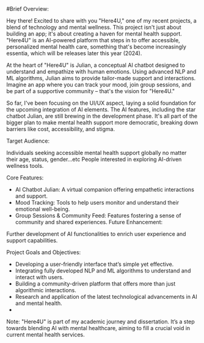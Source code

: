 #Brief Overview:

Hey there! Excited to share with you "Here4U," one of my recent projects, a blend of technology and mental wellness. This project isn't just about building an app; it's about creating a haven for mental health support. "Here4U" is an AI-powered platform that steps in to offer accessible, personalized mental health care, something that's become increasingly essentia, which will be releases later this year (2024).

At the heart of "Here4U" is Julian, a conceptual AI chatbot designed to understand and empathize with human emotions. Using advanced NLP and ML algorithms, Julian aims to provide tailor-made support and interactions. Imagine an app where you can track your mood, join group sessions, and be part of a supportive community – that's the vision for "Here4U."

So far, I've been focusing on the UI/UX aspect, laying a solid foundation for the upcoming integration of AI elements. The AI features, including the star chatbot Julian, are still brewing in the development phase. It's all part of the bigger plan to make mental health support more democratic, breaking down barriers like cost, accessibility, and stigma.

Target Audience:

Individuals seeking accessible mental health support globally no matter their age, status, gender...etc
People interested in exploring AI-driven wellness tools.

Core Features:

- AI Chatbot Julian: A virtual companion offering empathetic interactions and support.
- Mood Tracking: Tools to help users monitor and understand their emotional well-being.
- Group Sessions & Community Feed: Features fostering a sense of community and shared experiences.
Future Enhancement:

Further development of AI functionalities to enrich user experience and support capabilities.

Project Goals and Objectives:

- Developing a user-friendly interface that’s simple yet effective.
- Integrating fully developed NLP and ML algorithms to understand and interact with users.
- Building a community-driven platform that offers more than just algorithmic interactions.
- Research and application of the latest technological advancements in AI and mental health.
- 
Note: "Here4U" is part of my academic journey and dissertation. It’s a step towards blending AI with mental healthcare, aiming to fill a crucial void in current mental health services.
